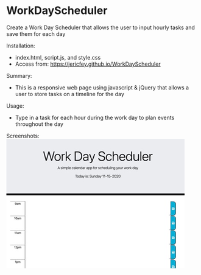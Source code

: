 # WorkDayScheduler

Create a Work Day Scheduler that allows the user to input hourly tasks and save them for each day

Installation:

- index.html, script.js, and style.css
- Access from: https://jericfey.github.io/WorkDayScheduler

Summary:

- This is a responsive web page using javascript & jQuery that allows a user to store tasks on a timeline for the day

Usage:

- Type in a task for each hour during the work day to plan events throughout the day

Screenshots:
![WorkDayScheduler Screenshot1](./assets/Screenshot1.jpg)
